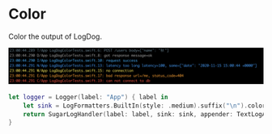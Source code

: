 # Color

Color the output of LogDog.

![](demo.png)


```swift
let logger = Logger(label: "App") { label in
    let sink = LogFormatters.BuiltIn(style: .medium).suffix("\n").color()
    return SugarLogHandler(label: label, sink: sink, appender: TextLogAppender.stdout)
}
```
